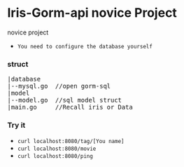 # Iris-Gorm-api novice Project
novice project   
* `You need to configure the database yourself`
### struct
<pre>
|database
|--mysql.go  //open gorm-sql
|model
|--model.go  //sql model struct
|main.go     //Recall iris or Data
</pre>

### Try it

* `curl localhost:8080/tag/[You name]`
* `curl localhost:8080/movie`
* `curl localhost:8080/ping`